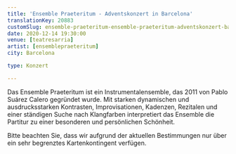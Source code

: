 ```yaml
---
title: 'Ensemble Praeteritum - Adventskonzert in Barcelona'
translationKey: 20883
customSlug: ensemble-praeteritum-ensemble-praeteritum-adventskonzert-barcelona
date: 2020-12-14 19:30:00
venue: [teatresarria]
artist: [ensemblepraeteritum]
city: Barcelona

type: Konzert

---
```

Das Ensemble Praeteritum ist ein Instrumentalensemble, das 2011 von Pablo Suárez Calero gegründet wurde. Mit starken dynamischen und ausdrucksstarken Kontrasten, Improvisationen, Kadenzen, Rezitalen und einer ständigen Suche nach Klangfarben interpretiert das Ensemble die Partitur zu einer besonderen und persönlichen Schönheit.

Bitte beachten Sie, dass wir aufgrund der aktuellen Bestimmungen nur über ein sehr begrenztes Kartenkontingent verfügen.
